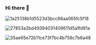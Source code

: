 ### Hi there 👋
![1a25138b1d5523d3bcc86aa065fc5f18](https://github.com/andreiiasalles/andreiiasalles/assets/57154658/786887b8-7a97-4abb-8018-763eeaf15f4b)

![27853a2bd49394031409611d5a1fd91a](https://github.com/andreiiasalles/andreiiasalles/assets/57154658/ec68ebe5-8ea2-467b-a9fe-c7350d58baad)

![35ae65e72b11ce73f7bc4b758c7b6a48](https://github.com/andreiiasalles/andreiiasalles/assets/57154658/3e050f94-dc35-4fcf-819b-c9fcd8ce7188)

<!--![4XCW](https://github.com/andreiiasalles/andreiiasalles/assets/57154658/956a9c19-900e-4ca5-b976-3f58b67753b4)

![5WWDUYgIq9u2FYNGIGSOBEX2g8HGDsiSgh6RxU9dj74zxj3IhZdFPNlMMED1vAao](https://github.com/andreiiasalles/andreiiasalles/assets/57154658/36fbd74c-f80f-40f9-85f8-658062a8d626)

**andreiiasalles/andreiiasalles** is a ✨ _special_ ✨ repository because its `README.md` (this file) appears on your GitHub profile.


Here are some ideas to get you started:

- 🔭 I’m currently working on ...
- 🌱 I’m currently learning ...
- 👯 I’m looking to collaborate on ...
- 🤔 I’m looking for help with ...
- 💬 Ask me about ...
- 📫 How to reach me: ...
- 😄 Pronouns: ...
- ⚡ Fun fact: ...
-->
